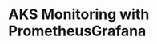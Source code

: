 # AKS Monitoring with PrometheusGrafana                                                            
